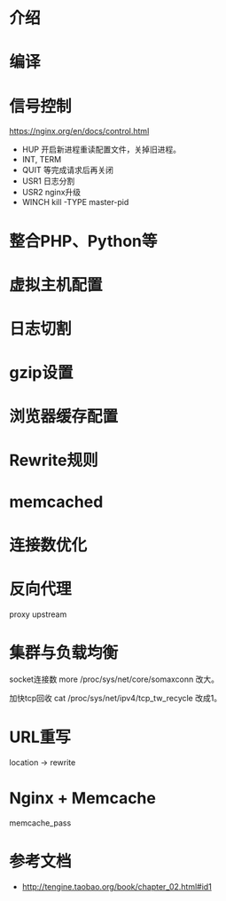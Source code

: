 # 介绍

# 编译

# 信号控制
https://nginx.org/en/docs/control.html

- HUP 开启新进程重读配置文件，关掉旧进程。
- INT, TERM
- QUIT 等完成请求后再关闭
- USR1 日志分割
- USR2 nginx升级
- WINCH
kill -TYPE master-pid
# 整合PHP、Python等

# 虚拟主机配置

# 日志切割

# gzip设置

# 浏览器缓存配置

# Rewrite规则

# memcached

# 连接数优化

# 反向代理
proxy
upstream
# 集群与负载均衡

socket连接数
more /proc/sys/net/core/somaxconn
改大。

加快tcp回收
cat /proc/sys/net/ipv4/tcp_tw_recycle
改成1。


# URL重写
location -> rewrite


# Nginx + Memcache
memcache_pass

# 参考文档
- http://tengine.taobao.org/book/chapter_02.html#id1